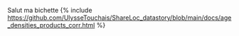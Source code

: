 Salut ma bichette
{% include https://github.com/UlysseTouchais/ShareLoc_datastory/blob/main/docs/age_densities_products_corr.html %}
